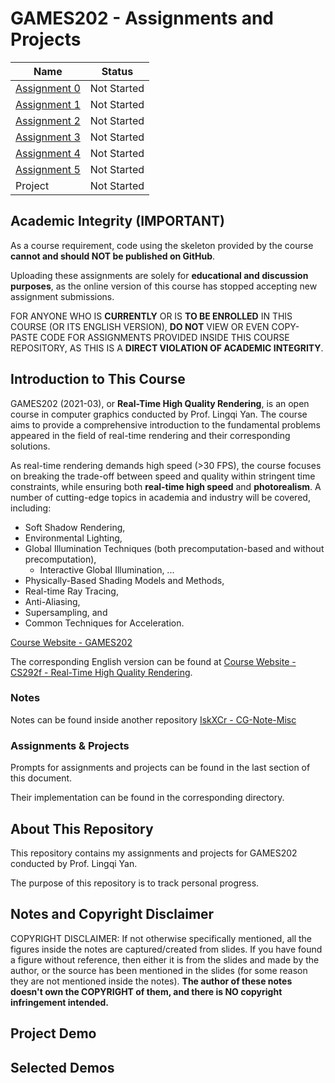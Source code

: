 # GAMES202 - Assignments and Projects

| Name                                  | Status      |
| ------------------------------------- | ----------- |
| [Assignment 0](./Reports/Assignment0) | Not Started |
| [Assignment 1](./Reports/Assignment1) | Not Started |
| [Assignment 2](./Reports/Assignment2) | Not Started |
| [Assignment 3](./Reports/Assignment3) | Not Started |
| [Assignment 4](./Reports/Assignment4) | Not Started |
| [Assignment 5](./Reports/Assignment5) | Not Started |
| Project                               | Not Started |



## Academic Integrity (IMPORTANT)

As a course requirement, code using the skeleton provided by the course **cannot and should NOT be published on GitHub**. 

Uploading these assignments are solely for **educational and discussion purposes**, as the online version of this course has stopped accepting new assignment submissions.

FOR ANYONE WHO IS **CURRENTLY** OR IS **TO BE ENROLLED** IN THIS COURSE (OR ITS ENGLISH VERSION), **DO NOT** VIEW OR EVEN COPY-PASTE CODE FOR ASSIGNMENTS PROVIDED INSIDE THIS COURSE REPOSITORY, AS THIS IS A **DIRECT VIOLATION OF ACADEMIC INTEGRITY**.



## Introduction to This Course

GAMES202 (2021-03), or **Real-Time High Quality Rendering**, is an open course in computer graphics conducted by Prof. Lingqi Yan. The course aims to provide a comprehensive introduction to the fundamental problems appeared in the field of real-time rendering and their corresponding solutions. 

As real-time rendering demands high speed (>30 FPS), the course focuses on breaking the trade-off between speed and quality within stringent time constraints, while ensuring both **real-time high speed** and **photorealism**. A number of cutting-edge topics in academia and industry will be covered, including:

- Soft Shadow Rendering, 
- Environmental Lighting, 
- Global Illumination Techniques (both precomputation-based and without precomputation), 
  - Interactive Global Illumination, ...
- Physically-Based Shading Models and Methods, 
- Real-time Ray Tracing, 
- Anti-Aliasing, 
- Supersampling, and 
- Common Techniques for Acceleration.

[Course Website - GAMES202](https://sites.cs.ucsb.edu/~lingqi/teaching/games202.html)

The corresponding English version can be found at [Course Website - CS292f - Real-Time High Quality Rendering](https://sites.cs.ucsb.edu/~lingqi/teaching/cs292f.html).

### Notes

Notes can be found inside another repository [IskXCr - CG-Note-Misc](https://iskxcr.github.io/CG-Note-Misc/GAMES-202/)

### Assignments & Projects

Prompts for assignments and projects can be found in the last section of this document.

Their implementation can be found in the corresponding directory.



## About This Repository

This repository contains my assignments and projects for GAMES202 conducted by Prof. Lingqi Yan. 

The purpose of this repository is to track personal progress.

## Notes and Copyright Disclaimer

COPYRIGHT DISCLAIMER: If not otherwise specifically mentioned, all the figures inside the notes are captured/created from slides. If you have found a figure without reference, then either it is from the slides and made by the author, or the source has been mentioned in the slides (for some reason they are not mentioned inside the notes). **The author of these notes doesn't own the COPYRIGHT of them, and there is NO copyright infringement intended.**

## Project Demo

## Selected Demos
